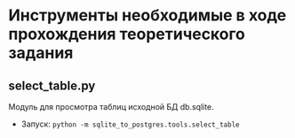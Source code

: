 # Инструменты необходимые в ходе прохождения теоретического задания

## select_table.py

Модуль для просмотра таблиц исходной БД db.sqlite.

- Запуск: ```python -m sqlite_to_postgres.tools.select_table```
